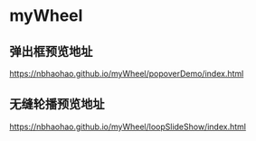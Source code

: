 # myWheel
## 弹出框预览地址
https://nbhaohao.github.io/myWheel/popoverDemo/index.html
## 无缝轮播预览地址
https://nbhaohao.github.io/myWheel/loopSlideShow/index.html
